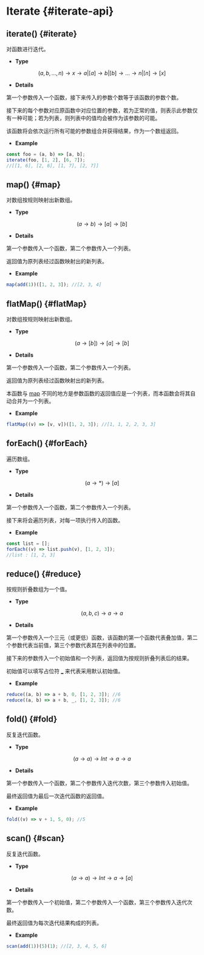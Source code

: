 # Iterate {#iterate-api}

## iterate() {#iterate}

对函数进行迭代。

-   **Type**

$$(a,b,...,n)\rightarrow x\rightarrow a|[a]\rightarrow b|[b]\rightarrow ...\rightarrow n|[n]\rightarrow [x]$$

-   **Details**

第一个参数传入一个函数，接下来传入的参数个数等于该函数的参数个数。

接下来的每个参数对应原函数中对应位置的参数，若为正常的值，则表示此参数仅有一种可能；若为列表，则列表中的值均会被作为该参数的可能。

该函数将会依次运行所有可能的参数组合并获得结果，作为一个数组返回。

-   **Example**

```js
const foo = (a, b) => [a, b];
iterate(foo, [1, 2], [6, 7]);
//[[1, 6], [2, 6], [1, 7], [2, 7]]
```

## map() {#map}

对数组按规则映射出新数组。

-   **Type**

$$(a\rightarrow b)\rightarrow [a]\rightarrow [b]$$

-   **Details**

第一个参数传入一个函数，第二个参数传入一个列表。

返回值为原列表经过函数映射出的新列表。

-   **Example**

```js
map(add(1))([1, 2, 3]); //[2, 3, 4]
```

## flatMap() {#flatMap}

对数组按规则映射出新数组。

-   **Type**

$$(a\rightarrow [b])\rightarrow [a]\rightarrow [b]$$

-   **Details**

第一个参数传入一个函数，第二个参数传入一个列表。

返回值为原列表经过函数映射出的新列表。

本函数与 [map](#map) 不同的地方是参数函数的返回值应是一个列表，而本函数会将其自动合并为一个列表。

-   **Example**

```js
flatMap((v) => [v, v])([1, 2, 3]); //[1, 1, 2, 2, 3, 3]
```

## forEach() {#forEach}

遍历数组。

-   **Type**

$$(a\rightarrow *)\rightarrow [a]$$

-   **Details**

第一个参数传入一个函数，第二个参数传入一个列表。

接下来将会遍历列表，对每一项执行传入的函数。

-   **Example**

```js
const list = [];
forEach((v) => list.push(v), [1, 2, 3]);
//list : [1, 2, 3]
```

## reduce() {#reduce}

按规则折叠数组为一个值。

-   **Type**

$$(a,b,c)\rightarrow a \rightarrow a$$

-   **Details**

第一个参数传入一个三元（或更低）函数，该函数的第一个函数代表叠加值，第二个参数代表当前值，第三个参数代表其在列表中的位置。

接下来的参数传入一个初始值和一个列表，返回值为按规则折叠列表后的结果。

初始值可以填写占位符 [\_](/api/bind.html#_) 来代表采用默认初始值。

-   **Example**

```js
reduce((a, b) => a + b, 0, [1, 2, 3]); //6
reduce((a, b) => a + b, _, [1, 2, 3]); //6
```

## fold() {#fold}

反复迭代函数。

-   **Type**

$$(a\rightarrow a)\rightarrow Int\rightarrow a\rightarrow a$$

-   **Details**

第一个参数传入一个函数，第二个参数传入迭代次数，第三个参数传入初始值。

最终返回值为最后一次迭代函数的返回值。

-   **Example**

```js
fold((v) => v + 1, 5, 0); //5
```

## scan() {#scan}

反复迭代函数。

-   **Type**

$$(a\rightarrow a)\rightarrow Int\rightarrow a\rightarrow [a]$$

-   **Details**

第一个参数传入一个初始值，第二个参数传入一个函数，第三个参数传入迭代次数。

最终返回值为每次迭代结果构成的列表。

-   **Example**

```js
scan(add(1))(5)(1); //[2, 3, 4, 5, 6]
```
